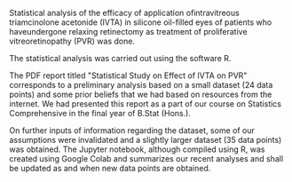 Statistical  analysis  of  the  efficacy  of  application  ofintravitreous triamcinolone acetonide (IVTA) in silicone oil-filled eyes of patients who haveundergone relaxing retinectomy as treatment of proliferative vitreoretinopathy (PVR) was done.

The statistical analysis was carried out using the software R.

The PDF report titled "Statistical Study on Effect of IVTA on PVR" corresponds to a preliminary analysis based on a small dataset (24 data points) and some prior beliefs that we had based on resources from the internet. We had presented this report as a part of our course on Statistics Comprehensive in the final year of B.Stat (Hons.).

On further inputs of information regarding the dataset, some of our assumptions were invalidated and a slightly larger dataset (35 data points) was obtained. The Jupyter notebook, although compiled using R, was created using Google Colab and summarizes our recent analyses and shall be updated as and when new data points are obtained.
